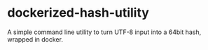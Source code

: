 # dockerized-hash-utility
A simple command line utility to turn UTF-8 input into a 64bit hash, wrapped in docker.
